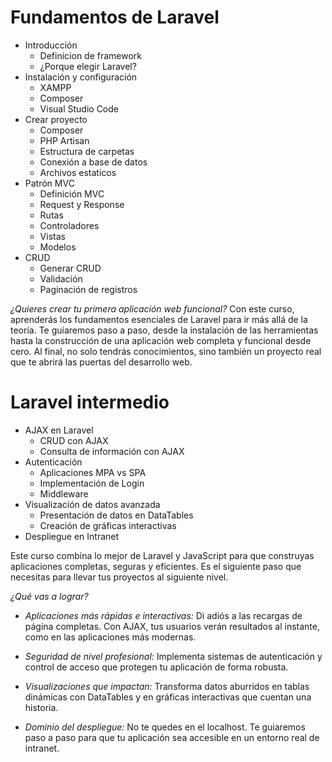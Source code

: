 # Fundamentos de Laravel 

- Introducción
    - Definicion de framework
    - ¿Porque elegir Laravel?
- Instalación y configuración
    - XAMPP
    - Composer
    - Visual Studio Code
- Crear proyecto
    - Composer
    - PHP Artisan
    - Estructura de carpetas
    - Conexión a base de datos
    - Archivos estaticos
- Patrón MVC 
    - Definición MVC
    - Request y Response
    - Rutas
    - Controladores
    - Vistas
    - Modelos
- CRUD
    - Generar CRUD
    - Validación
    - Paginación de registros
    
*¿Quieres crear tu primera aplicación web funcional?*
Con este curso, aprenderás los fundamentos esenciales de Laravel para ir más allá de la teoría. Te guiaremos paso a paso, desde la instalación de las herramientas hasta la construcción de una aplicación web completa y funcional desde cero. Al final, no solo tendrás conocimientos, sino también un proyecto real que te abrirá las puertas del desarrollo web.



# Laravel intermedio

- AJAX en Laravel
    - CRUD con AJAX
    - Consulta de información con AJAX
- Autenticación
    - Aplicaciones MPA vs SPA   
    - Implementación de Login
    - Middleware
- Visualización de datos avanzada
    - Presentación de datos en DataTables
    - Creación de gráficas interactivas
- Despliegue en Intranet 

Este curso combina lo mejor de Laravel y JavaScript para que construyas aplicaciones completas, seguras y eficientes. Es el siguiente paso que necesitas para llevar tus proyectos al siguiente nivel.

*¿Qué vas a lograr?*
- *Aplicaciones más rápidas e interactivas:* Di adiós a las recargas de página completas. Con AJAX, tus usuarios verán resultados al instante, como en las aplicaciones más modernas.

- *Seguridad de nivel profesional:* Implementa sistemas de autenticación y control de acceso que protegen tu aplicación de forma robusta.

- *Visualizaciones que impactan:* Transforma datos aburridos en tablas dinámicas con DataTables y en gráficas interactivas que cuentan una historia.

- *Dominio del despliegue:* No te quedes en el localhost. Te guiaremos paso a paso para que tu aplicación sea accesible en un entorno real de intranet.
